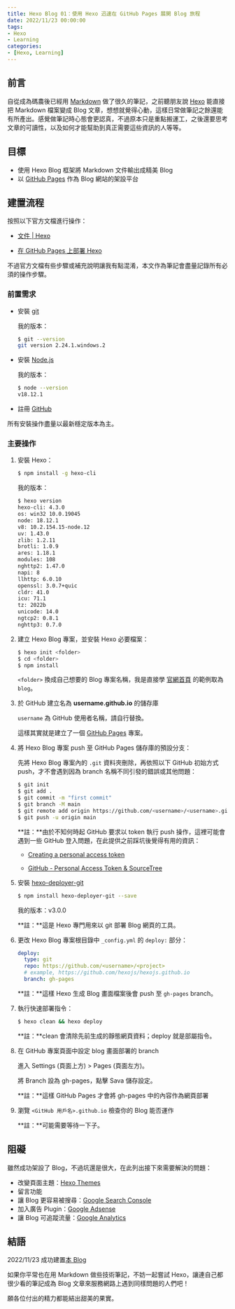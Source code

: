 ```yaml
---
title: Hexo Blog 01：使用 Hexo 迅速在 GitHub Pages 展開 Blog 旅程
date: 2022/11/23 00:00:00
tags:
- Hexo
- Learning
categories:
- [Hexo, Learning]
---
```


## 前言

自從成為碼農後已經用 [Markdown](https://markdown.tw) 做了很久的筆記，之前聽朋友說 [Hexo](https://hexo.io/zh-tw/) 能直接把 Markdown 檔案變成 Blog 文章，想想就覺得心動，這樣日常做筆記之餘還能有所產出。感覺做筆記時心態會更認真，不過原本只是重點搬運工，之後還要思考文章的可讀性，以及如何才能幫助到真正需要這些資訊的人等等。



## 目標

* 使用 Hexo Blog 框架將 Markdown 文件輸出成精美 Blog
* 以 [GitHub Pages](https://pages.github.com) 作為 Blog 網站的架設平台



## 建置流程

按照以下官方文檔進行操作：

* [文件 | Hexo](https://hexo.io/zh-tw/docs/)

* [在 GitHub Pages 上部署 Hexo](https://hexo.io/zh-tw/docs/github-pages)

不過官方文檔有些步驟或補充說明讓我有點混淆，本文作為筆記會盡量記錄所有必須的操作步驟。



### 前置需求

* 安裝 [git](https://git-scm.com/)

   我的版本：

   ```sh
   $ git --version
   git version 2.24.1.windows.2
   ```



* 安裝 [Node.js](https://nodejs.org/en/)

   我的版本：

   ```sh
   $ node --version
   v18.12.1
   ```



* 註冊 [GitHub](https://github.com/)



所有安裝操作盡量以最新穩定版本為主。



### 主要操作

1. 安裝 Hexo：

   ```sh
   $ npm install -g hexo-cli
   ```

   我的版本：

   ```sh
   $ hexo version
   hexo-cli: 4.3.0
   os: win32 10.0.19045
   node: 18.12.1
   v8: 10.2.154.15-node.12
   uv: 1.43.0
   zlib: 1.2.11
   brotli: 1.0.9
   ares: 1.18.1
   modules: 108
   nghttp2: 1.47.0
   napi: 8
   llhttp: 6.0.10
   openssl: 3.0.7+quic
   cldr: 41.0
   icu: 71.1
   tz: 2022b
   unicode: 14.0
   ngtcp2: 0.8.1
   nghttp3: 0.7.0
   ```



2. 建立 Hexo Blog 專案，並安裝 Hexo 必要檔案：

   ```sh
   $ hexo init <folder>
   $ cd <folder>
   $ npm install
   ```

   `<folder>` 換成自己想要的 Blog 專案名稱，我是直接學 [官網首頁](https://hexo.io/zh-tw/) 的範例取為 `blog`。



3. 於 GitHub 建立名為 **username.github.io** 的儲存庫

   `username` 為 GitHub 使用者名稱，請自行替換。

   這樣其實就是建立了一個 [GitHub Pages](https://pages.github.com) 專案。



4. 將 Hexo Blog 專案 push 至 GitHub Pages 儲存庫的預設分支：

   先將 Hexo Blog 專案內的 `.git` 資料夾刪除，再依照以下 GitHub 初始方式 push，才不會遇到因為 branch 名稱不同引發的錯誤或其他問題：

   ```sh
   $ git init
   $ git add .
   $ git commit -m "first commit"
   $ git branch -M main
   $ git remote add origin https://github.com/<username>/<username>.github.io.git
   $ git push -u origin main
   ```
   
   **註：**由於不知何時起 GitHub 要求以 token 執行 push 操作，這裡可能會遇到一些 GitHub 登入問題，在此提供之前踩坑後覺得有用的資訊：
   
   * [Creating a personal access token](https://docs.github.com/en/authentication/keeping-your-account-and-data-secure/creating-a-personal-access-token)
   
   * [GitHub - Personal Access Token & SourceTree](https://blog.csdn.net/caroline_wendy/article/details/119736105)



5. 安裝 [hexo-deployer-git](https://github.com/hexojs/hexo-deployer-git)

   ```sh
   $ npm install hexo-deployer-git --save
   ```

   我的版本：v3.0.0
   
   **註：**這是 Hexo 專門用來以 git 部署 Blog 網頁的工具。



6. 更改 Hexo Blog 專案根目錄中 `_config.yml` 的 `deploy:` 部分：

   ```yaml
   deploy:
     type: git
     repo: https://github.com/<username>/<project>
     # example, https://github.com/hexojs/hexojs.github.io
     branch: gh-pages
   ```

   **註：**這樣 Hexo 生成 Blog 畫面檔案後會 push 至 `gh-pages` branch。



7. 執行快速部署指令：

   ```sh
   $ hexo clean && hexo deploy
   ```

   **註：**clean 會清除先前生成的靜態網頁資料；deploy 就是部屬指令。



8. 在 GitHub 專案頁面中設定 blog 畫面部署的 branch

   進入 Settings (頁面上方) > Pages (頁面左方)。

   將 Branch 設為 gh-pages，點擊 Sava 儲存設定。

   **註：**這樣 GitHub Pages 才會將 gh-pages 中的內容作為網頁部署



8. 瀏覽 `<GitHub 用戶名>.github.io` 檢查你的 Blog 能否運作

   **註：**可能需要等待一下子。



## 阻礙

雖然成功架設了 Blog，不過坑還是很大，在此列出接下來需要解決的問題：

* 改變頁面主題：[Hexo Themes](https://hexo.io/themes/)
* 留言功能
* 讓 Blog 更容易被搜尋：[Google Search Console](https://search.google.com/search-console/welcome)
* 加入廣告 Plugin：[Google Adsense](https://www.google.com/adsense/start/#/?modal_active=none)
* 讓 Blog 可追蹤流量：[Google Analytics](https://analytics.google.com/analytics/web/)



## 結語

2022/11/23 成功建置[本 Blog](https://wcw0310.github.io)

如果你平常也在用 Markdown 做些技術筆記，不妨一起嘗試 Hexo，讓連自己都很少看的筆記成為 Blog 文章來服務網路上遇到同樣問題的人們吧！

願各位付出的精力都能結出甜美的果實。
